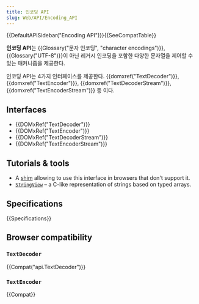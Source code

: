 ```yaml
---
title: 인코딩 API
slug: Web/API/Encoding_API
---
```


{{DefaultAPISidebar("Encoding API")}}{{SeeCompatTable}}

**인코딩 API**는 {{Glossary("문자 인코딩", "character encodings")}}, {{Glossary("UTF-8")}}이 아닌 레거시 인코딩을 포함한 다양한 문자열을 제어할 수 있는 매커니즘을 제공한다.

인코딩 API는 4가지 인터페이스를 제공한다. {{domxref("TextDecoder")}}, {{domxref("TextEncoder")}}, {{domxref("TextDecoderStream")}}, {{domxref("TextEncoderStream")}} 등 이다.

## Interfaces

<div class="index"><ul><li>{{DOMxRef("TextDecoder")}}</li><li>{{DOMxRef("TextEncoder")}}</li><li>{{DOMxRef("TextDecoderStream")}}</li><li>{{DOMxRef("TextEncoderStream")}}</li></ul></div>

## Tutorials & tools

- A [shim](http://code.google.com/p/stringencoding/) allowing to use this interface in browsers that don't support it.
- [`StringView`](/en-US/Add-ons/Code_snippets/StringView) – a C-like representation of strings based on typed arrays.

## Specifications

{{Specifications}}

## Browser compatibility

### `TextDecoder`

{{Compat("api.TextDecoder")}}

### `TextEncoder`

{{Compat}}

